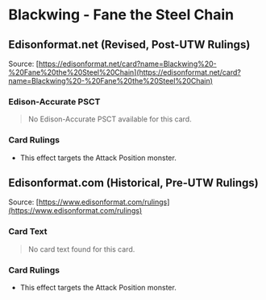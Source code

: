 # Blackwing - Fane the Steel Chain

## Edisonformat.net (Revised, Post-UTW Rulings)

Source: [https://edisonformat.net/card?name=Blackwing%20-%20Fane%20the%20Steel%20Chain](https://edisonformat.net/card?name=Blackwing%20-%20Fane%20the%20Steel%20Chain)

### Edison-Accurate PSCT

> No Edison-Accurate PSCT available for this card.

### Card Rulings

*   This effect targets the Attack Position monster.


## Edisonformat.com (Historical, Pre-UTW Rulings)

Source: [https://www.edisonformat.com/rulings](https://www.edisonformat.com/rulings)

### Card Text

> No card text found for this card.

### Card Rulings

*   This effect targets the Attack Position monster.


